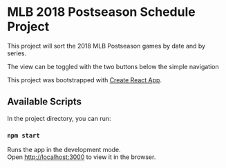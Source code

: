 # MLB 2018 Postseason Schedule Project

This project will sort the 2018 MLB Postseason games by date and by series.

The view can be toggled with the two buttons below the simple navigation 

This project was bootstrapped with [Create React App](https://github.com/facebook/create-react-app).

## Available Scripts

In the project directory, you can run:

### `npm start`

Runs the app in the development mode.<br>
Open [http://localhost:3000](http://localhost:3000) to view it in the browser.
